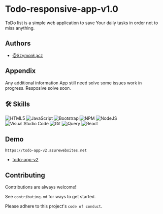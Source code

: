 # Todo-responsive-app-v1.0

ToDo list is a simple web application to save Your daily tasks in order not to miss anything.

## Authors
- [@SzymonŁącz](https://www.github.com/Beas00)


## Appendix

Any additional information 
App still need solve some issues
work in progress.
Resposive solve soon.



## 🛠 Skills

  <span>![HTML5](https://img.shields.io/badge/html5-%23E34F26.svg?style=for-the-badge&logo=html5&logoColor=white)<span>
  <span>![JavaScript](https://img.shields.io/badge/javascript-%23323330.svg?style=for-the-badge&logo=javascript&logoColor=%23F7DF1E)<span>
  <span>![Bootstrap](https://img.shields.io/badge/bootstrap-%23563D7C.svg?style=for-the-badge&logo=bootstrap&logoColor=white)<span>
  <span>![NPM](https://img.shields.io/badge/NPM-%23000000.svg?style=for-the-badge&logo=npm&logoColor=white)<span>
  <span>![NodeJS](https://img.shields.io/badge/node.js-6DA55F?style=for-the-badge&logo=node.js&logoColor=white)<span>
  <span>![Visual Studio Code](https://img.shields.io/badge/Visual%20Studio%20Code-0078d7.svg?style=for-the-badge&logo=visual-studio-code&logoColor=white)<span>
  <span>![Git](https://img.shields.io/badge/git-%23F05033.svg?style=for-the-badge&logo=git&logoColor=white)<span>
  <span>![jQuery](https://img.shields.io/badge/jquery-%230769AD.svg?style=for-the-badge&logo=jquery&logoColor=white)<span>
  <span>![React](https://img.shields.io/badge/react-%2320232a.svg?style=for-the-badge&logo=react&logoColor=%2361DAFB)<span>
    
 ## Demo
    
    https://todo-app-v2.azurewebsites.net
    
 - [todo-app-v2](https://todo-app-v2.azurewebsites.net)
    
    
 ## Contributing

Contributions are always welcome!

See `contributing.md` for ways to get started.

Please adhere to this project's `code of conduct`.
